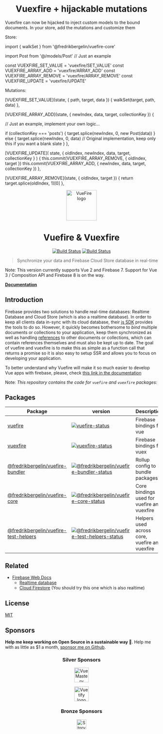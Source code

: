 <h1 align="center">Vuexfire + hijackable mutations</h1>

Vuexfire can now be hijacked to inject custom models to the bound documents. In your store, add the mutations and customize them 

Store:

import { walkSet } from '@fredrikbergelin/vuefire-core'

import Post from '@/models/Post' // Just an example

const VUEXFIRE_SET_VALUE = 'vuexfire/SET_VALUE'
const VUEXFIRE_ARRAY_ADD = 'vuexfire/ARRAY_ADD'
const VUEXFIRE_ARRAY_REMOVE = 'vuexfire/ARRAY_REMOVE'
const VUEXFIRE_UPDATE = 'vuexfire/UPDATE'

Mutations: 

[VUEXFIRE_SET_VALUE](state, { path, target, data }) {
  walkSet(target, path, data)
},

[VUEXFIRE_ARRAY_ADD](state, { newIndex, data, target, collectionKey }) {

  // Just an example, implement your own logic...
  
  if (collectionKey === 'posts') {
    target.splice(newIndex, 0, new Post(data))
  } else {
    target.splice(newIndex, 0, data) // Original implementation, keep only this if you want a blank slate
  }
},

[VUEXFIRE_UPDATE](
  state,
  { oldIndex, newIndex, data, target, collectionKey }
) {
  this.commit(VUEXFIRE_ARRAY_REMOVE, { oldIndex, target })
  this.commit(VUEXFIRE_ARRAY_ADD, { newIndex, data, target, collectionKey })
},

[VUEXFIRE_ARRAY_REMOVE](state, { oldIndex, target }) {
  return target.splice(oldIndex, 1)[0]
},

<p align="center"><a href="https://vuefire.vuejs.org" target="_blank" rel="noopener noreferrer"><img width="100" src="https://vuefire.vuejs.org/vuefire-logo.svg" alt="VueFire logo"></a></p>

<h1 align="center">Vuefire & Vuexfire</h1>
<p align="center">
  <a href="https://circleci.com/gh/vuejs/vuefire"><img src="https://badgen.net/circleci/github/vuejs/vuefire" alt="Build Status"></a>
  <a href="https://codecov.io/github/vuejs/vuefire"><img src="https://badgen.net/codecov/c/github/vuejs/vuefire" alt="Build Status"></a>
</p>

> Synchronize your data and Firebase Cloud Store database in real-time

Note: This version currently supports Vue 2 and Firebase 7. Support for Vue 3 / Composition API and Firebase 8 is on the way.

[**Documentation**](https://vuefire.vuejs.org)

## Introduction

Firebase provides two solutions to handle real-time databases: Realtime Database
and Cloud Store (which is also a realtime database). In order to keep all
clients data in-sync with its cloud database, their [js
SDK](https://firebase.google.com/docs/firestore/quickstart) provides the tools
to do so. However, it quickly becomes bothersome to _bind_ multiple documents or
collections to your application, keep them synchronized as well as handling
[references](https://firebase.google.com/docs/firestore/manage-data/data-types)
to other documents or collections, which can contain references themselves and
must also be kept up to date. The goal of vuefire and vuexfire is to make this
as simple as a function call that returns a promise so it is also easy to setup
SSR and allows you to focus on developing your application.

To better understand why Vuefire will make it so much easier to develop Vue apps
with firebase, please, check [this link in the
documentation](https://vuefire.vuejs.org/vuefire/#why)

Note: _This repository contains the code for `vuefire` and `vuexfire` packages:_

## Packages

| Package                        | version                                                                       | Description                                    |
| ------------------------------ | ----------------------------------------------------------------------------- | ---------------------------------------------- |
| [vuefire]                      | [![vuefire-status]][vuefire-package]                                          | Firebase bindings for vue                      |
| [vuexfire]                     | [![vuexfire-status]][vuexfire-package]                                        | Firebase bindings for vuex                     |
| [\@fredrikbergelin/vuefire-bundler]      | [![@fredrikbergelin/vuefire-bundler-status]][\@fredrikbergelin/vuefire-bundler-package]           | Rollup config to bundle packages               |
| [\@fredrikbergelin/vuefire-core]         | [![@fredrikbergelin/vuefire-core-status]][\@fredrikbergelin/vuefire-core-package]                 | Core bindings used for vuefire and vuexfire    |
| [\@fredrikbergelin/vuefire-test-helpers] | [![@fredrikbergelin/vuefire-test-helpers-status]][\@fredrikbergelin/vuefire-test-helpers-package] | Helpers used across core, vuefire and vuexfire |

[vuefire]: packages/@fredrikbergelin/vuefire
[vuexfire]: packages/@fredrikbergelin/vuexfire
[\@fredrikbergelin/vuefire-bundler]: packages/@fredrikbergelin/vuefire-bundler
[\@fredrikbergelin/vuefire-core]: packages/@fredrikbergelin/vuefire-core
[\@fredrikbergelin/vuefire-test-helpers]: packages/@fredrikbergelin/vuefire-test-helpers
[vuefire-status]: https://badgen.net/npm/v/vuefire
[vuexfire-status]: https://badgen.net/npm/v/vuexfire
[@fredrikbergelin/vuefire-bundler-status]: https://badgen.net/npm/v/@fredrikbergelin/vuefire-bundler
[@fredrikbergelin/vuefire-core-status]: https://badgen.net/npm/v/@fredrikbergelin/vuefire-core
[@fredrikbergelin/vuefire-test-helpers-status]: https://badgen.net/npm/v/@fredrikbergelin/vuefire-test-helpers
[vuefire-package]: https://npmjs.com/package/vuefire
[vuexfire-package]: https://npmjs.com/package/vuexfire
[\@fredrikbergelin/vuefire-bundler-package]: https://npmjs.com/package/@fredrikbergelin/vuefire-bundler
[\@fredrikbergelin/vuefire-core-package]: https://npmjs.com/package/@fredrikbergelin/vuefire-core
[\@fredrikbergelin/vuefire-test-helpers-package]: https://npmjs.com/package/@fredrikbergelin/vuefire-test-helpers

## Related

- [Firebase Web Docs](https://firebase.google.com/docs/web/setup)
  - [Realtime database](https://firebase.google.com/docs/database/)
  - [Cloud Firestore](https://firebase.google.com/docs/firestore/) (You should try this one which is also realtime)

## License

[MIT](http://opensource.org/licenses/MIT)

## Sponsors

**Help me keep working on Open Source in a sustainable way 🚀**. Help me with as little as \$1 a month, [sponsor me on Github](https://github.com/sponsors/posva).

<h3 align="center">Silver Sponsors</h3>

<p align="center">
  <a href="https://www.vuemastery.com" title="Vue Mastery" target="_blank">
    <img src="https://www.vuemastery.com/images/lgo-vuemastery.svg" alt="Vue Mastery logo" height="48px">
  </a>
</p>

<p align="center">
  <a href="https://vuetifyjs.com" target="_blank" title="Vuetify">
    <img src="https://vuejs.org/images/vuetify.png" alt="Vuetify logo" height="48px">
  </a>
</p>

<h3 align="center">Bronze Sponsors</h3>

<p align="center">
  <a href="https://www.storyblok.com" target="_blank" title="Storyblok">
    <img src="https://a.storyblok.com/f/51376/3856x824/fea44d52a9/colored-full.png" alt="Storyblok logo" height="32px">
  </a>
</p>

